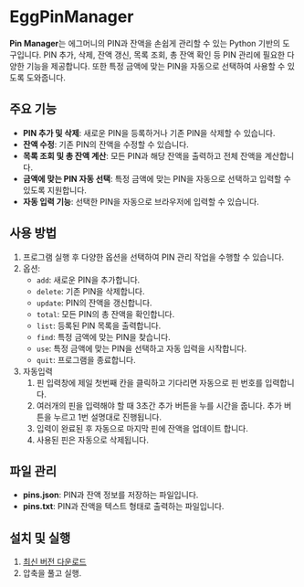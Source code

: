 # EggPinManager

**Pin Manager**는 에그머니의 PIN과 잔액을 손쉽게 관리할 수 있는 Python 기반의 도구입니다. PIN 추가, 삭제, 잔액 갱신, 목록 조회, 총 잔액 확인 등 PIN 관리에 필요한 다양한 기능을 제공합니다. 또한 특정 금액에 맞는 PIN을 자동으로 선택하여 사용할 수 있도록 도와줍니다.

## 주요 기능
- **PIN 추가 및 삭제**: 새로운 PIN을 등록하거나 기존 PIN을 삭제할 수 있습니다.
- **잔액 수정**: 기존 PIN의 잔액을 수정할 수 있습니다.
- **목록 조회 및 총 잔액 계산**: 모든 PIN과 해당 잔액을 출력하고 전체 잔액을 계산합니다.
- **금액에 맞는 PIN 자동 선택**: 특정 금액에 맞는 PIN을 자동으로 선택하고 입력할 수 있도록 지원합니다.
- **자동 입력 기능**: 선택한 PIN을 자동으로 브라우저에 입력할 수 있습니다.

## 사용 방법
1. 프로그램 실행 후 다양한 옵션을 선택하여 PIN 관리 작업을 수행할 수 있습니다.
2. 옵션:
   - `add`: 새로운 PIN을 추가합니다.
   - `delete`: 기존 PIN을 삭제합니다.
   - `update`: PIN의 잔액을 갱신합니다.
   - `total`: 모든 PIN의 총 잔액을 확인합니다.
   - `list`: 등록된 PIN 목록을 출력합니다.
   - `find`: 특정 금액에 맞는 PIN을 찾습니다.
   - `use`: 특정 금액에 맞는 PIN을 선택하고 자동 입력을 시작합니다.
   - `quit`: 프로그램을 종료합니다.
3. 자동입력
   1. 핀 입력창에 제일 첫번째 칸을 클릭하고 기다리면 자동으로 핀 번호를 입력합니다.
   2. 여러개의 핀을 입력해야 할 때 3초간 추가 버튼을 누를 시간을 줍니다. 추가 버튼을 누르고 1번 설명대로 진행됩니다.
   3. 입력이 완료된 후 자동으로 마지막 핀에 잔액을 업데이트 합니다.
   4. 사용된 핀은 자동으로 삭제됩니다.

## 파일 관리
- **pins.json**: PIN과 잔액 정보를 저장하는 파일입니다.
- **pins.txt**: PIN과 잔액을 텍스트 형태로 출력하는 파일입니다.

## 설치 및 실행
1. [최신 버전 다운로드](https://github.com/TUVup/EggPinManager/releases/tag/v0.1.0)
2. 압축을 풀고 실행.
